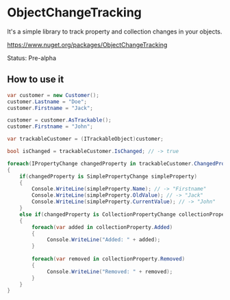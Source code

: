 # ObjectChangeTracking
It's a simple library to track property and collection changes in your objects.

https://www.nuget.org/packages/ObjectChangeTracking

Status: Pre-alpha

## How to use it ##

```csharp
var customer = new Customer();
customer.Lastname = "Doe";
customer.Firstname = "Jack";

customer = customer.AsTrackable();
customer.Firstname = "John";

var trackableCustomer = (ITrackableObject)customer;

bool isChanged = trackableCustomer.IsChanged; // -> true

foreach(IPropertyChange changedProperty in trackableCustomer.ChangedProperties)
{
    if(changedProperty is SimplePropertyChange simpleProperty)
    {
        Console.WriteLine(simpleProperty.Name); // -> "Firstname"
        Console.WriteLine(simpleProperty.OldValue); // -> "Jack"
        Console.WriteLine(simpleProperty.CurrentValue); // -> "John"        
    }
    else if(changedProperty is CollectionPropertyChange collectionProperty)
    {
        foreach(var added in collectionProperty.Added)
        {
             Console.WriteLine("Added: " + added);
        }
        
        foreach(var removed in collectionProperty.Removed)
        {
             Console.WriteLine("Removed: " + removed);
        }
    }
}
```
